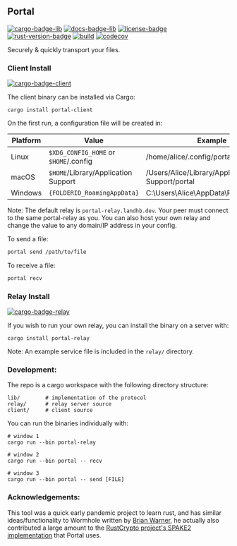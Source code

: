 
## Portal  
[![cargo-badge-lib][]][cargo-lib] [![docs-badge-lib][]][docs-lib] [![license-badge][]][license] [![rust-version-badge][]][rust-version] [![build][]][build-url] [![codecov][]][codecov-url]  

Securely & quickly transport your files.


### Client Install 
[![cargo-badge-client][]][cargo-client] 

The client binary can be installed via Cargo:

```
cargo install portal-client
```

On the first run, a configuration file will be created in:

|Platform | Value                                 | Example                                  |
| ------- | ------------------------------------- | ---------------------------------------- |
| Linux   | `$XDG_CONFIG_HOME` or `$HOME`/.config | /home/alice/.config/portal                     |
| macOS   | `$HOME`/Library/Application Support   | /Users/Alice/Library/Application Support/portal |
| Windows | `{FOLDERID_RoamingAppData}`           | C:\Users\Alice\AppData\Roaming\portal           |


Note: The default relay is `portal-relay.landhb.dev`. Your peer must connect to the same portal-relay as you. You can also host your own relay and change the value to any domain/IP address in your config.


To send a file: 

```bash
portal send /path/to/file
```

To receive a file:

```bash
portal recv
```

### Relay Install
[![cargo-badge-relay][]][cargo-relay] 

If you wish to run your own relay, you can install the binary on a server with:

```
cargo install portal-relay
```

Note: An example service file is included in the `relay/` directory.

### Development:

The repo is a cargo workspace with the following directory structure:

```
lib/        # implementation of the protocol
relay/      # relay server source
client/     # client source
```

You can run the binaries individually with:

```
# window 1
cargo run --bin portal-relay

# window 2
cargo run --bin portal -- recv

# window 3
cargo run --bin portal -- send [FILE]
```

### Acknowledgements:

This tool was a quick early pandemic project to learn rust, and has similar ideas/functionality to Wormhole written by [Brian Warner](https://github.com/warner), he actually also contributed a large amount to the [RustCrypto project's SPAKE2 implementation](https://github.com/RustCrypto/PAKEs/tree/master/spake2) that Portal uses.


[//]: # (badges)
[license-badge]: https://img.shields.io/badge/license-MIT/Apache--2.0-lightgray.svg?style=flat-square
[license]: #license
[rust-version-badge]: https://img.shields.io/badge/rust-latest%20stable-blue.svg?style=flat-square
[rust-version]: #rust-version-policy

[cargo-badge-relay]: https://img.shields.io/crates/v/portal-relay.svg?style=flat-square&label=portal-relay
[cargo-relay]: https://crates.io/crates/portal-relay
[cargo-badge-client]: https://img.shields.io/crates/v/portal-client.svg?style=flat-square&label=portal-client
[cargo-client]: https://crates.io/crates/portal-client
[cargo-badge-lib]: https://img.shields.io/crates/v/portal-lib.svg?style=flat-square&label=portal-lib
[cargo-lib]: https://crates.io/crates/portal-lib

[docs-badge-client]: https://docs.rs/portal-client/badge.svg?style=flat-square
[docs-client]: https://docs.rs/portal-client
[docs-badge-lib]: https://docs.rs/portal-lib/badge.svg?style=flat-square
[docs-lib]: https://docs.rs/portal-lib

[codecov]: https://img.shields.io/codecov/c/github/landhb/portal?style=flat-square
[codecov-url]: https://codecov.io/gh/landhb/portal

[build]: https://img.shields.io/github/workflow/status/landhb/portal/Build/master?style=flat-square
[build-url]: https://github.com/landhb/portal/actions?query=workflow%3ABuild
